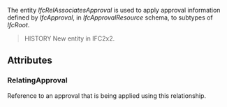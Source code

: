 The entity _IfcRelAssociatesApproval_ is used to apply approval information defined by _IfcApproval_, in _IfcApprovalResource_ schema, to subtypes of _IfcRoot_.

<!-- end of short definition -->


> HISTORY New entity in IFC2x2.

## Attributes

### RelatingApproval
Reference to an approval that is being applied using this relationship.
